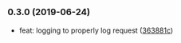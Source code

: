 ## <small>0.3.0 (2019-06-24)</small>

* feat: logging to properly log request ([363881c](https://github.com/yonjah/node_acl_sequelize/commit/363881c0d421482f644a66124abc7d7ef4cf4651))

